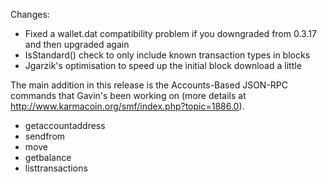 Changes:
* Fixed a wallet.dat compatibility problem if you downgraded from 0.3.17 and then upgraded again
* IsStandard() check to only include known transaction types in blocks
* Jgarzik's optimisation to speed up the initial block download a little

The main addition in this release is the Accounts-Based JSON-RPC commands that Gavin's been working on (more details at http://www.karmacoin.org/smf/index.php?topic=1886.0).  
* getaccountaddress
* sendfrom
* move
* getbalance
* listtransactions
